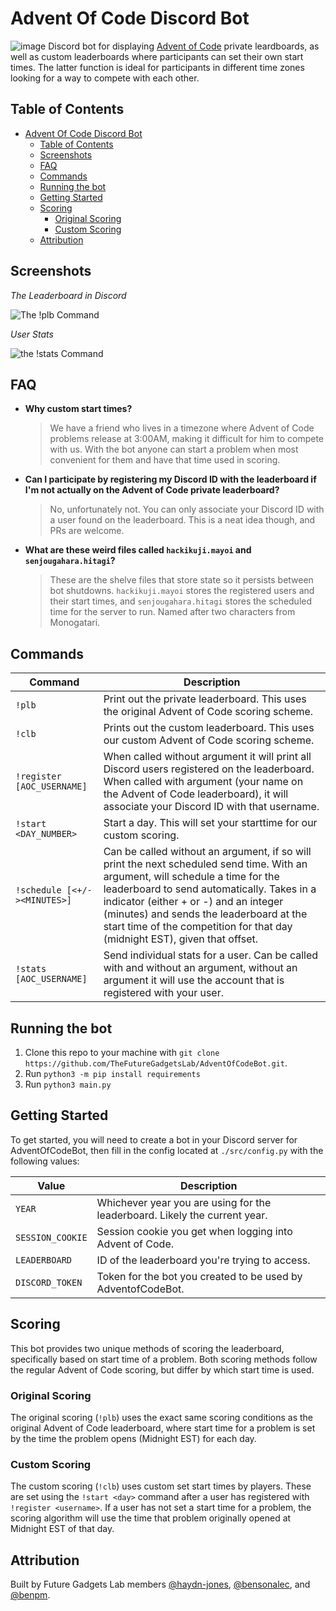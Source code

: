 # Advent Of Code Discord Bot
![image](https://user-images.githubusercontent.com/9584084/141237987-6867c86d-58f5-4d1b-85be-f77bbc34a054.png)
Discord bot for displaying [Advent of Code](https://adventofcode.com) private leardboards, as well as custom leaderboards where participants can set their own start times. The latter function is ideal for participants in different time zones looking for a way to compete with each other.

## Table of Contents
- [Advent Of Code Discord Bot](#advent-of-code-discord-bot)
  - [Table of Contents](#table-of-contents)
  - [Screenshots](#screenshots)
  - [FAQ](#faq)
  - [Commands](#commands)
  - [Running the bot](#running-the-bot)
  - [Getting Started](#getting-started)
  - [Scoring](#scoring)
    - [Original Scoring](#original-scoring)
    - [Custom Scoring](#custom-scoring)
  - [Attribution](#attribution)
## Screenshots

*The Leaderboard in Discord*

![The !plb Command](https://media.Discordapp.net/attachments/732435214986510340/914383644288766012/unknown.png?width=944&height=678)

*User Stats*

![the !stats Command](https://media.Discordapp.net/attachments/732435214986510340/914385531528433704/unknown.png?width=324&height=678)

## FAQ
- **Why custom start times?**
    > We have a friend who lives in a timezone where Advent of Code problems release at 3:00AM, making it difficult for him to compete with us. With the bot anyone can start a problem when most convenient for them and have that time used in scoring.
- **Can I participate by registering my Discord ID with the leaderboard if I'm not actually on the Advent of Code private leaderboard?**
    > No, unfortunately not. You can only associate your Discord ID with a user found on the leaderboard. This is a neat idea though, and PRs are welcome.
- **What are these weird files called `hackikuji.mayoi` and `senjougahara.hitagi`?**
    > These are the shelve files that store state so it persists between bot shutdowns. `hackikuji.mayoi` stores the registered users and their start times, and `senjougahara.hitagi` stores the scheduled time for the server to run. Named after two characters from Monogatari.

## Commands
| Command                      | Description                                                                                                                                                                                                                                                                                                                                       |
|------------------------------|---------------------------------------------------------------------------------------------------------------------------------------------------------------------------------------------------------------------------------------------------------------------------------------------------------------------------------------------------|
| `!plb`                       | Print out the private leaderboard. This uses the original Advent of Code scoring scheme.                                                                                                                                                                                                                                                          |
| `!clb`                       | Prints out the custom leaderboard. This uses our custom Advent of Code scoring scheme.                                                                                                                                                                                                                                                            |
| `!register [AOC_USERNAME]`   | When called without argument it will print all Discord users registered on the leaderboard. When called with argument (your name on the Advent of Code leaderboard), it will associate your Discord ID with that username.                                                                                                                            |
| `!start <DAY_NUMBER>`        | Start a day. This will set your starttime for our custom scoring.                                                                                                                                                                                                                                                                                 |
| `!schedule [<+/-><MINUTES>]` | Can be called without an argument, if so will print the next scheduled send time. With an argument, will schedule a time for the leaderboard to send automatically. Takes in a indicator (either + or -)  and an integer (minutes) and sends the leaderboard at the start time of the competition for that day (midnight EST), given that offset. |
| `!stats [AOC_USERNAME]`      | Send individual stats for a user. Can be called with and without an argument, without an argument it will use the account that is registered with your user.                                                                                                                                                                                      |

## Running the bot
1. Clone this repo to your machine with `git clone https://github.com/TheFutureGadgetsLab/AdventOfCodeBot.git`. 
2. Run `python3 -m pip install requirements`
3. Run `python3 main.py`

## Getting Started
To get started, you will need to create a bot in your Discord server for AdventOfCodeBot, then fill in the config located at `./src/config.py` with the following values:

| Value            | Description                                                                |
|------------------|----------------------------------------------------------------------------|
| `YEAR`           | Whichever year you are using for the leaderboard. Likely the current year. |
| `SESSION_COOKIE` | Session cookie you get when logging into Advent of Code.                    |
| `LEADERBOARD`    | ID of the leaderboard you're trying to access.                              |
| `DISCORD_TOKEN`  | Token for the bot you created to be used by AdventofCodeBot.                |

## Scoring
This bot provides two unique methods of scoring the leaderboard, specifically based on start time of a problem. Both scoring methods follow the regular Advent of Code scoring, but differ by which start time is used.

### Original Scoring
The original scoring (`!plb`) uses the exact same scoring conditions as the original Advent of Code leaderboard, where start time for a problem is set by the time the problem opens (Midnight EST) for each day. 

### Custom Scoring
The custom scoring (`!clb`) uses custom set start times by players. These are set using the `!start <day>` command after a user has registered with `!register <username>`. If a user has not set a start time for a problem, the scoring algorithm will use the time that problem originally opened at Midnight EST of that day.

## Attribution
Built by Future Gadgets Lab members [@haydn-jones](https://github.com/haydn-jones), [@bensonalec](https://github.com/bensonalec), and [@benpm](https://github.com/benpm).
